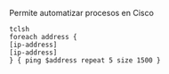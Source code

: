 Permite automatizar procesos en Cisco
```
tclsh
foreach address {
[ip-address]
[ip-address]
} { ping $address repeat 5 size 1500 }
```
